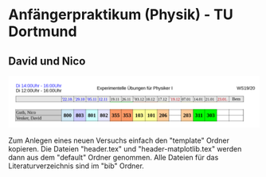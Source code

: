 # Anfängerpraktikum (Physik) - TU Dortmund
## David und Nico

![](Plan.png "Versuchsplan")


Zum Anlegen eines neuen Versuchs einfach den "template" Ordner kopieren.
Die Dateien "header.tex" und "header-matplotlib.tex" werden dann aus dem "default" Ordner genommen.
Alle Dateien für das Literaturverzeichnis sind im "bib" Ordner.